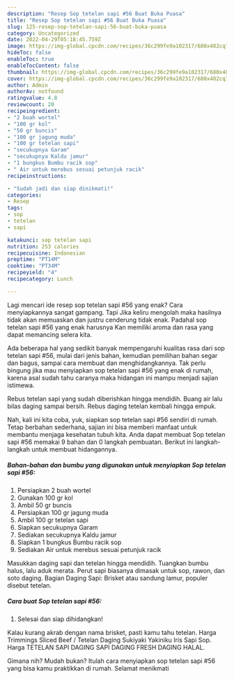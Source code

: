 ```yaml
---
description: "Resep Sop tetelan sapi #56 Buat Buka Puasa"
title: "Resep Sop tetelan sapi #56 Buat Buka Puasa"
slug: 125-resep-sop-tetelan-sapi-56-buat-buka-puasa
category: Uncategorized
date: 2022-04-29T05:18:45.759Z
image: https://img-global.cpcdn.com/recipes/36c299fe9a102317/680x482cq70/sop-tetelan-sapi-56-foto-resep-utama.jpg
hideToc: false
enableToc: true
enableTocContent: false
thumbnail: https://img-global.cpcdn.com/recipes/36c299fe9a102317/680x482cq70/sop-tetelan-sapi-56-foto-resep-utama.jpg
cover: https://img-global.cpcdn.com/recipes/36c299fe9a102317/680x482cq70/sop-tetelan-sapi-56-foto-resep-utama.jpg
author: Admin
authorAv: notfound
ratingvalue: 4.8
reviewcount: 20
recipeingredient:
- "2 buah wortel"
- "100 gr kol"
- "50 gr buncis"
- "100 gr jagung muda"
- "100 gr tetelan sapi"
- "secukupnya Garam"
- "secukupnya Kaldu jamur"
- "1 bungkus Bumbu racik sop"
- " Air untuk merebus sesuai petunjuk racik"
recipeinstructions:

- "Sudah jadi dan siap dinikmati!"
categories:
- Resep
tags:
- sop
- tetelan
- sapi

katakunci: sop tetelan sapi 
nutrition: 253 calories
recipecuisine: Indonesian
preptime: "PT14M"
cooktime: "PT34M"
recipeyield: "4"
recipecategory: Lunch

---
```



Lagi mencari ide resep sop tetelan sapi #56 yang enak? Cara menyiapkannya sangat gampang. Tapi Jika keliru mengolah maka hasilnya tidak akan memuaskan dan justru cenderung tidak enak. Padahal sop tetelan sapi #56 yang enak harusnya Kan memiliki aroma dan rasa yang dapat memancing selera kita.


Ada beberapa hal yang sedikit banyak mempengaruhi kualitas rasa dari sop tetelan sapi #56, mulai dari jenis bahan, kemudian pemilihan bahan segar dan bagus, sampai cara membuat dan menghidangkannya. Tak perlu bingung jika mau menyiapkan sop tetelan sapi #56 yang enak di rumah, karena asal sudah tahu caranya maka hidangan ini mampu menjadi sajian istimewa.

Rebus tetelan sapi yang sudah diberishkan hingga mendidih. Buang air lalu bilas daging sampai bersih. Rebus daging tetelan kembali hingga empuk.


Nah, kali ini kita coba, yuk, siapkan sop tetelan sapi #56 sendiri di rumah. Tetap berbahan sederhana, sajian ini bisa memberi manfaat untuk membantu menjaga kesehatan tubuh kita. Anda dapat membuat Sop tetelan sapi #56 memakai 9 bahan dan 0 langkah pembuatan. Berikut ini langkah-langkah untuk membuat hidangannya.

<!--inarticleads1-->

##### Bahan-bahan dan bumbu yang digunakan untuk menyiapkan Sop tetelan sapi #56:

1. Persiapkan 2 buah wortel
1. Gunakan 100 gr kol
1. Ambil 50 gr buncis
1. Persiapkan 100 gr jagung muda
1. Ambil 100 gr tetelan sapi
1. Siapkan secukupnya Garam
1. Sediakan secukupnya Kaldu jamur
1. Siapkan 1 bungkus Bumbu racik sop
1. Sediakan  Air untuk merebus sesuai petunjuk racik


Masukkan daging sapi dan tetelan hingga mendidih. Tuangkan bumbu halus, lalu aduk merata. Perut sapi biasanya dimasak untuk sop, rawon, dan soto daging. Bagian Daging Sapi: Brisket atau sandung lamur, populer disebut tetelan. 

<!--inarticleads2-->

##### Cara buat Sop tetelan sapi #56:


1. Selesai dan siap dihidangkan!

Kalau kurang akrab dengan nama brisket, pasti kamu tahu tetelan. Harga Trimmings Sliced Beef / Tetelan Daging Sukiyaki Yakiniku Iris Sapi Sop. Harga TETELAN SAPI DAGING SAPI DAGING FRESH DAGING HALAL. 

Gimana nih? Mudah bukan? Itulah cara menyiapkan sop tetelan sapi #56 yang bisa kamu praktikkan di rumah. Selamat menikmati

